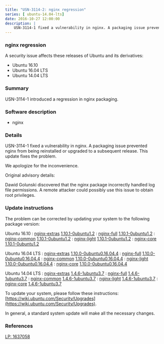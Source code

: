 ```yaml
---
title: "USN-3114-2: nginx regression"
series: [ ubuntu-14.04-lts]
date: 2016-10-27 12:00:00
description: |
    USN-3114-1 fixed a vulnerability in nginx. A packaging issue prevented nginx from being reinstalled or upgraded to a subsequent release. This update fixes the problem.
--- 
```

 
### nginx regression

A security issue affects these releases of Ubuntu and its derivatives:

* Ubuntu 16.10
* Ubuntu 16.04 LTS
* Ubuntu 14.04 LTS

### Summary

USN-3114-1 introduced a regression in nginx packaging. 

### Software description

* nginx 

### Details

USN-3114-1 fixed a vulnerability in nginx. A packaging issue prevented nginx from being reinstalled or upgraded to a subsequent release. This update fixes the problem.

We apologize for the inconvenience.

Original advisory details:

 Dawid Golunski discovered that the nginx package incorrectly handled log file permissions. A remote attacker could possibly use this issue to obtain root privileges. 

### Update instructions

The problem can be corrected by updating your system to the following package version:

Ubuntu 16.10
 : [nginx-extras](https://launchpad.net/ubuntu/+source/nginx) <span> [1.10.1-0ubuntu1.2](https://launchpad.net/ubuntu/+source/nginx/1.10.1-0ubuntu1.2) </span> 
 : [nginx-full](https://launchpad.net/ubuntu/+source/nginx) <span> [1.10.1-0ubuntu1.2](https://launchpad.net/ubuntu/+source/nginx/1.10.1-0ubuntu1.2) </span> 
 : [nginx-common](https://launchpad.net/ubuntu/+source/nginx) <span> [1.10.1-0ubuntu1.2](https://launchpad.net/ubuntu/+source/nginx/1.10.1-0ubuntu1.2) </span> 
 : [nginx-light](https://launchpad.net/ubuntu/+source/nginx) <span> [1.10.1-0ubuntu1.2](https://launchpad.net/ubuntu/+source/nginx/1.10.1-0ubuntu1.2) </span> 
 : [nginx-core](https://launchpad.net/ubuntu/+source/nginx) <span> [1.10.1-0ubuntu1.2](https://launchpad.net/ubuntu/+source/nginx/1.10.1-0ubuntu1.2) </span> 

Ubuntu 16.04 LTS
 : [nginx-extras](https://launchpad.net/ubuntu/+source/nginx) <span> [1.10.0-0ubuntu0.16.04.4](https://launchpad.net/ubuntu/+source/nginx/1.10.0-0ubuntu0.16.04.4) </span> 
 : [nginx-full](https://launchpad.net/ubuntu/+source/nginx) <span> [1.10.0-0ubuntu0.16.04.4](https://launchpad.net/ubuntu/+source/nginx/1.10.0-0ubuntu0.16.04.4) </span> 
 : [nginx-common](https://launchpad.net/ubuntu/+source/nginx) <span> [1.10.0-0ubuntu0.16.04.4](https://launchpad.net/ubuntu/+source/nginx/1.10.0-0ubuntu0.16.04.4) </span> 
 : [nginx-light](https://launchpad.net/ubuntu/+source/nginx) <span> [1.10.0-0ubuntu0.16.04.4](https://launchpad.net/ubuntu/+source/nginx/1.10.0-0ubuntu0.16.04.4) </span> 
 : [nginx-core](https://launchpad.net/ubuntu/+source/nginx) <span> [1.10.0-0ubuntu0.16.04.4](https://launchpad.net/ubuntu/+source/nginx/1.10.0-0ubuntu0.16.04.4) </span> 

Ubuntu 14.04 LTS
 : [nginx-extras](https://launchpad.net/ubuntu/+source/nginx) <span> [1.4.6-1ubuntu3.7](https://launchpad.net/ubuntu/+source/nginx/1.4.6-1ubuntu3.7) </span> 
 : [nginx-full](https://launchpad.net/ubuntu/+source/nginx) <span> [1.4.6-1ubuntu3.7](https://launchpad.net/ubuntu/+source/nginx/1.4.6-1ubuntu3.7) </span> 
 : [nginx-common](https://launchpad.net/ubuntu/+source/nginx) <span> [1.4.6-1ubuntu3.7](https://launchpad.net/ubuntu/+source/nginx/1.4.6-1ubuntu3.7) </span> 
 : [nginx-light](https://launchpad.net/ubuntu/+source/nginx) <span> [1.4.6-1ubuntu3.7](https://launchpad.net/ubuntu/+source/nginx/1.4.6-1ubuntu3.7) </span> 
 : [nginx-core](https://launchpad.net/ubuntu/+source/nginx) <span> [1.4.6-1ubuntu3.7](https://launchpad.net/ubuntu/+source/nginx/1.4.6-1ubuntu3.7) </span> 

To update your system, please follow these instructions: [https://wiki.ubuntu.com/Security/Upgrades](https://wiki.ubuntu.com/Security/Upgrades).

In general, a standard system update will make all the necessary changes. 

### References

 [LP: 1637058](https://launchpad.net/bugs/1637058)
 

